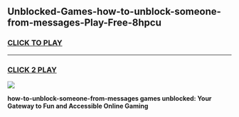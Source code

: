 
## Unblocked-Games-how-to-unblock-someone-from-messages-Play-Free-8hpcu
<h3>
<a href="https://premium76.site?title=how-to-unblock-someone-from-messages&ref=23A">CLICK TO PLAY</a></h3>
<hr>

<h3>
<a href="https://premium76.site?title=how-to-unblock-someone-from-messages&ref=23A">CLICK 2 PLAY</a>
  
</h3>

<a href="https://premium76.site?title=how-to-unblock-someone-from-messages&ref=23A"><img src="https://clearcache.store/games.png"></a>


**how-to-unblock-someone-from-messages games unblocked: Your Gateway to Fun and Accessible Online Gaming**
